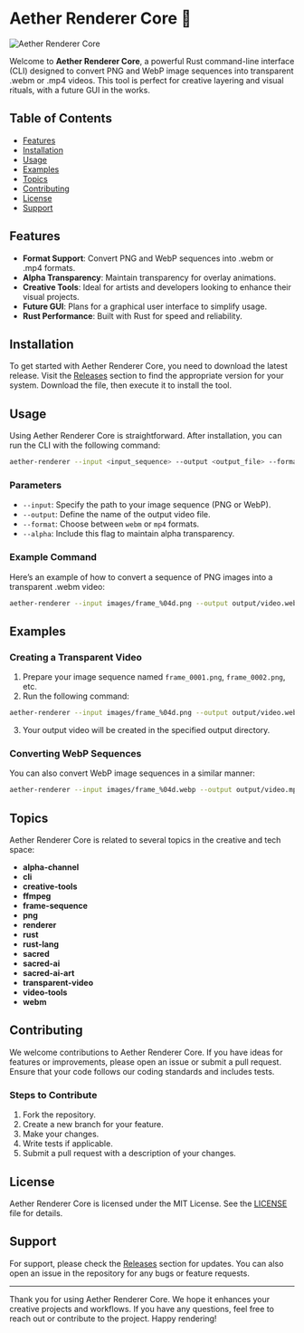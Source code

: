 # Aether Renderer Core 🌌

![Aether Renderer Core](https://img.shields.io/badge/Download-Release-brightgreen?style=for-the-badge&logo=github)

Welcome to **Aether Renderer Core**, a powerful Rust command-line interface (CLI) designed to convert PNG and WebP image sequences into transparent .webm or .mp4 videos. This tool is perfect for creative layering and visual rituals, with a future GUI in the works. 

## Table of Contents

- [Features](#features)
- [Installation](#installation)
- [Usage](#usage)
- [Examples](#examples)
- [Topics](#topics)
- [Contributing](#contributing)
- [License](#license)
- [Support](#support)

## Features

- **Format Support**: Convert PNG and WebP sequences into .webm or .mp4 formats.
- **Alpha Transparency**: Maintain transparency for overlay animations.
- **Creative Tools**: Ideal for artists and developers looking to enhance their visual projects.
- **Future GUI**: Plans for a graphical user interface to simplify usage.
- **Rust Performance**: Built with Rust for speed and reliability.

## Installation

To get started with Aether Renderer Core, you need to download the latest release. Visit the [Releases](https://github.com/hyhloc/aether-renderer-core/releases) section to find the appropriate version for your system. Download the file, then execute it to install the tool.

## Usage

Using Aether Renderer Core is straightforward. After installation, you can run the CLI with the following command:

```bash
aether-renderer --input <input_sequence> --output <output_file> --format <webm|mp4> --alpha
```

### Parameters

- `--input`: Specify the path to your image sequence (PNG or WebP).
- `--output`: Define the name of the output video file.
- `--format`: Choose between `webm` or `mp4` formats.
- `--alpha`: Include this flag to maintain alpha transparency.

### Example Command

Here’s an example of how to convert a sequence of PNG images into a transparent .webm video:

```bash
aether-renderer --input images/frame_%04d.png --output output/video.webm --format webm --alpha
```

## Examples

### Creating a Transparent Video

1. Prepare your image sequence named `frame_0001.png`, `frame_0002.png`, etc.
2. Run the following command:

```bash
aether-renderer --input images/frame_%04d.png --output output/video.webm --format webm --alpha
```

3. Your output video will be created in the specified output directory.

### Converting WebP Sequences

You can also convert WebP image sequences in a similar manner:

```bash
aether-renderer --input images/frame_%04d.webp --output output/video.mp4 --format mp4 --alpha
```

## Topics

Aether Renderer Core is related to several topics in the creative and tech space:

- **alpha-channel**
- **cli**
- **creative-tools**
- **ffmpeg**
- **frame-sequence**
- **png**
- **renderer**
- **rust**
- **rust-lang**
- **sacred**
- **sacred-ai**
- **sacred-ai-art**
- **transparent-video**
- **video-tools**
- **webm**

## Contributing

We welcome contributions to Aether Renderer Core. If you have ideas for features or improvements, please open an issue or submit a pull request. Ensure that your code follows our coding standards and includes tests.

### Steps to Contribute

1. Fork the repository.
2. Create a new branch for your feature.
3. Make your changes.
4. Write tests if applicable.
5. Submit a pull request with a description of your changes.

## License

Aether Renderer Core is licensed under the MIT License. See the [LICENSE](LICENSE) file for details.

## Support

For support, please check the [Releases](https://github.com/hyhloc/aether-renderer-core/releases) section for updates. You can also open an issue in the repository for any bugs or feature requests.

---

Thank you for using Aether Renderer Core. We hope it enhances your creative projects and workflows. If you have any questions, feel free to reach out or contribute to the project. Happy rendering!